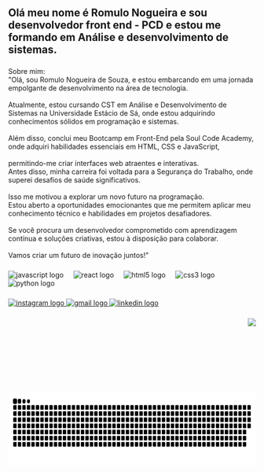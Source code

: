 <h2 align="left">Olá meu nome é Romulo Nogueira e sou desenvolvedor front end - PCD e estou me formando em Análise e desenvolvimento de sistemas.</h2>

###

<p align="left">Sobre mim:<br>"Olá, sou Romulo Nogueira de Souza, e estou embarcando em uma jornada empolgante de desenvolvimento na área de tecnologia.<br><br> Atualmente, estou cursando CST em Análise e Desenvolvimento de Sistemas na Universidade Estácio de Sá, onde estou adquirindo conhecimentos sólidos em programação e sistemas.<br><br>Além disso, conclui meu Bootcamp em Front-End pela Soul Code Academy, onde adquiri habilidades essenciais em HTML, CSS e JavaScript,<br><br> permitindo-me criar interfaces web atraentes e interativas.<br>Antes disso, minha carreira foi voltada para a Segurança do Trabalho, onde superei desafios de saúde significativos.<br><br> Isso me motivou a explorar um novo futuro na programação.<br>Estou aberto a oportunidades emocionantes que me permitem aplicar meu conhecimento técnico e habilidades em projetos desafiadores.<br><br> Se você procura um desenvolvedor comprometido com aprendizagem contínua e soluções criativas, estou à disposição para colaborar.<br><br>Vamos criar um futuro de inovação juntos!"</p>

###

<div align="left">
  <img src="https://cdn.jsdelivr.net/gh/devicons/devicon/icons/javascript/javascript-original.svg" height="30" alt="javascript logo"  />
  <img width="12" />
  <img src="https://cdn.jsdelivr.net/gh/devicons/devicon/icons/react/react-original.svg" height="30" alt="react logo"  />
  <img width="12" />
  <img src="https://cdn.jsdelivr.net/gh/devicons/devicon/icons/html5/html5-original.svg" height="30" alt="html5 logo"  />
  <img width="12" />
  <img src="https://cdn.jsdelivr.net/gh/devicons/devicon/icons/css3/css3-original.svg" height="30" alt="css3 logo"  />
  <img width="12" />
  <img src="https://cdn.jsdelivr.net/gh/devicons/devicon/icons/python/python-original.svg" height="30" alt="python logo"  />
</div>

###

<div align="left">
  <a href="https://www.instagram.com/romulo_nogueira_84/" target="_blank">
    <img src="https://img.shields.io/static/v1?message=Instagram&logo=instagram&label=&color=E4405F&logoColor=white&labelColor=&style=for-the-badge" height="35" alt="instagram logo"  />
  </a>
  <a href="romulonogueira929@gmail.com" target="_blank">
    <img src="https://img.shields.io/static/v1?message=Gmail&logo=gmail&label=&color=D14836&logoColor=white&labelColor=&style=for-the-badge" height="35" alt="gmail logo"  />
  </a>
  <a href="https://www.linkedin.com/in/romulo-nogueira-605594185/" target="_blank">
    <img src="https://img.shields.io/static/v1?message=LinkedIn&logo=linkedin&label=&color=0077B5&logoColor=white&labelColor=&style=for-the-badge" height="35" alt="linkedin logo"  />
  </a>
</div>

###

<img align="right" height="150" src="https://lh3.googleusercontent.com/pw/ADCreHdZY9_WnGlblEQNOYtOnYPWL7TyKam7XY6JoOL70pqI3iQnN9V93IBYZoMHN0ZO13p7Oa2hEEdmcIH50KfnzXPVf5ulvLAzJpXm5uAHlWIjPXz7XDkBBjAVSDmKfcN5v8Ja97F241cHa-fUZKyi3r0TU88Q3pgrbSY7h-PggtoEJvF65VwIfFhRr-UZQdkGOESCYDD8zW0XfGjPJuLfPl32tzXsl4QKbFeOUisDZkDv2MvXKUuJ9JkrDDbXDm6Zp6FXNXHjpYouD_9rJllBCTIKv8Jrw_br094XXx3l4e1D6h4qx0-8ulfieJZ9p9o86cIusgCiyap-Cc07ug5BDZm3kD5IVQR86wyWGWJVTu9FJlfaUeeYmeEDKe3ZWik4hXvEzfyaFzRXZjPk_skZk2w6U_WDZtybYXJZmMA1k3zQfacvcUeXwmiqQIcp-DjnNe-acfTzZKW8pZFkXAja-uO5MnBUcIlOVgxGTywpJ3IQu9WBeXrQXBSNDMIqPS4xAlP7_xc8PbzUS9gYwJQxW27wt8_I0DxhOVUfnKallLcUYZ1EIWLcZZ2kf4j2hEd3olBXu-AVlRXTjlme3FqOEhYVQckeU9tczE6u2HCZKtrjxQyMCw1_zk5LmdqMjzUMiwzyBY60E5_PCJaCDi2Hk4zd0rpDM4QH-ESltlMfvQYluCJMAs9NoC8agOQqi9GxzY-b9-KcIcGa26zP-a10FQGpJy6lQabWspWOuCDJcK8_vCSTKcCL4YUNU-sVIJAX_cM1qWc2o6j3aYYPB6HkWvCEeLSyOrhGKiU4TUlaHwGGZNgUqV-EkThi6_YE0ZY37WWLIOzbv6aVtfV33jvV54QPhjFBpMkA-s0s_v0OieUfTccBJUhjwM3PTiCLd8XxC2D2vBz4NAxZjHgxY3aH36s=w884-h884-s-no-gm?authuser=0"  />

###
<br>
<img align="right" height="150" src="https://raw.githubusercontent.com/RomuloNogueira84/RomuloNogueira84/main/snake.svg"  />

###
